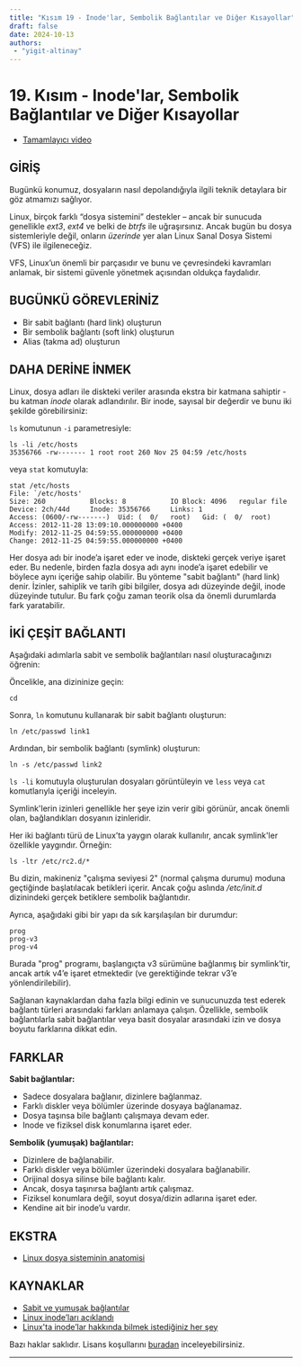```yaml
---
title: "Kısım 19 - Inode'lar, Sembolik Bağlantılar ve Diğer Kısayollar"
draft: false
date: 2024-10-13
authors:
 - "yigit-altinay"
---
```

# 19. Kısım - Inode'lar, Sembolik Bağlantılar ve Diğer Kısayollar

* [Tamamlayıcı video](https://youtu.be/3WrBVRaNCqQ)

## GİRİŞ

Bugünkü konumuz, dosyaların nasıl depolandığıyla ilgili teknik detaylara bir göz atmamızı sağlıyor.  

Linux, birçok farklı “dosya sistemini” destekler – ancak bir sunucuda genellikle _ext3_, _ext4_ ve belki de _btrfs_ ile uğraşırsınız. Ancak bugün bu dosya sistemleriyle değil, onların _üzerinde_ yer alan Linux Sanal Dosya Sistemi (VFS) ile ilgileneceğiz.

VFS, Linux’un önemli bir parçasıdır ve bunu ve çevresindeki kavramları anlamak, bir sistemi güvenle yönetmek açısından oldukça faydalıdır.

## BUGÜNKÜ GÖREVLERİNİZ

* Bir sabit bağlantı (hard link) oluşturun  
* Bir sembolik bağlantı (soft link) oluşturun  
* Alias (takma ad) oluşturun  

## DAHA DERİNE İNMEK

Linux, dosya adları ile diskteki veriler arasında ekstra bir katmana sahiptir - bu katman _inode_ olarak adlandırılır. Bir inode, sayısal bir değerdir ve bunu iki şekilde görebilirsiniz:

`ls` komutunun `-i` parametresiyle:

```
ls -li /etc/hosts
35356766 -rw------- 1 root root 260 Nov 25 04:59 /etc/hosts
```

veya `stat` komutuyla:

```
stat /etc/hosts
File: `/etc/hosts'
Size: 260           Blocks: 8           IO Block: 4096   regular file
Device: 2ch/44d     Inode: 35356766     Links: 1
Access: (0600/-rw-------)  Uid: (  0/   root)   Gid: (	0/	root)
Access: 2012-11-28 13:09:10.000000000 +0400
Modify: 2012-11-25 04:59:55.000000000 +0400
Change: 2012-11-25 04:59:55.000000000 +0400
```

Her dosya adı bir inode’a işaret eder ve inode, diskteki gerçek veriye işaret eder. Bu nedenle, birden fazla dosya adı aynı inode’a işaret edebilir ve böylece aynı içeriğe sahip olabilir. Bu yönteme "sabit bağlantı" (hard link) denir. İzinler, sahiplik ve tarih gibi bilgiler, dosya adı düzeyinde değil, inode düzeyinde tutulur. Bu fark çoğu zaman teorik olsa da önemli durumlarda fark yaratabilir.

## İKİ ÇEŞİT BAĞLANTI

Aşağıdaki adımlarla sabit ve sembolik bağlantıları nasıl oluşturacağınızı öğrenin:

Öncelikle, ana dizininize geçin:

`cd`

Sonra, `ln` komutunu kullanarak bir sabit bağlantı oluşturun:

```
ln /etc/passwd link1
```

Ardından, bir sembolik bağlantı (symlink) oluşturun:

```
ln -s /etc/passwd link2
```

`ls -li` komutuyla oluşturulan dosyaları görüntüleyin ve `less` veya `cat` komutlarıyla içeriği inceleyin.

Symlink'lerin izinleri genellikle her şeye izin verir gibi görünür, ancak önemli olan, bağlandıkları dosyanın izinleridir.

Her iki bağlantı türü de Linux’ta yaygın olarak kullanılır, ancak symlink'ler özellikle yaygındır. Örneğin:

```
ls -ltr /etc/rc2.d/*
```

Bu dizin, makineniz "çalışma seviyesi 2" (normal çalışma durumu) moduna geçtiğinde başlatılacak betikleri içerir. Ancak çoğu aslında _/etc/init.d_ dizinindeki gerçek betiklere sembolik bağlantıdır.

Ayrıca, aşağıdaki gibi bir yapı da sık karşılaşılan bir durumdur:

```
prog
prog-v3
prog-v4
```

Burada "prog" programı, başlangıçta v3 sürümüne bağlanmış bir symlink’tir, ancak artık v4’e işaret etmektedir (ve gerektiğinde tekrar v3’e yönlendirilebilir).

Sağlanan kaynaklardan daha fazla bilgi edinin ve sunucunuzda test ederek bağlantı türleri arasındaki farkları anlamaya çalışın. Özellikle, sembolik bağlantılarla sabit bağlantılar veya basit dosyalar arasındaki izin ve dosya boyutu farklarına dikkat edin.

## FARKLAR

**Sabit bağlantılar:**
* Sadece dosyalara bağlanır, dizinlere bağlanmaz.  
* Farklı diskler veya bölümler üzerinde dosyaya bağlanamaz.  
* Dosya taşınsa bile bağlantı çalışmaya devam eder.  
* Inode ve fiziksel disk konumlarına işaret eder.  

**Sembolik (yumuşak) bağlantılar:**
* Dizinlere de bağlanabilir.  
* Farklı diskler veya bölümler üzerindeki dosyalara bağlanabilir.  
* Orijinal dosya silinse bile bağlantı kalır.  
* Ancak, dosya taşınırsa bağlantı artık çalışmaz.  
* Fiziksel konumlara değil, soyut dosya/dizin adlarına işaret eder.  
* Kendine ait bir inode’u vardır.  

## EKSTRA

* [Linux dosya sisteminin anatomisi](https://developer.ibm.com/tutorials/l-linux-filesystem/)

## KAYNAKLAR

* [Sabit ve yumuşak bağlantılar](http://linuxgazette.net/105/pitcher.html)  
* [Linux inode’ları açıklandı](https://youtu.be/6KjMlm8hhFA)  
* [Linux'ta inode’lar hakkında bilmek istediğiniz her şey](https://www.howtogeek.com/465350/everything-you-ever-wanted-to-know-about-inodes-on-linux/)  

Bazı haklar saklıdır. Lisans koşullarını [buradan](https://github.com/livialima/linuxupskillchallenge/blob/master/LICENSE) inceleyebilirsiniz.

---

